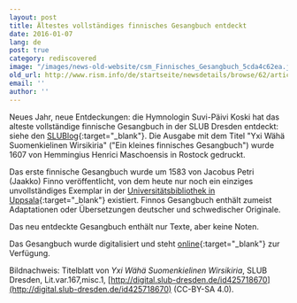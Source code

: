 ```yaml
---
layout: post
title: Ältestes vollständiges finnisches Gesangbuch entdeckt
date: 2016-01-07
lang: de
post: true
category: rediscovered
image: "/images/news-old-website/csm_Finnisches_Gesangbuch_5cda4c62ea.jpg"
old_url: http://www.rism.info/de/startseite/newsdetails/browse/62/article/64/oldest-complete-finnish-songbook-discovered-in-dresden.html
email: ''
author: ''
---
```



Neues Jahr, neue Entdeckungen: die Hymnologin Suvi-Päivi Koski hat das alteste vollständige finnische Gesangbuch in der SLUB Dresden entdeckt: siehe den [SLUBlog](http://blog.slub-dresden.de/beitrag/2016/01/04/aeltestes-vollstaendiges-finnisches-gesangbuch-entdeckt/){:target="_blank"}. Die Ausgabe mit dem Titel "Yxi Wähä Suomenkielinen Wirsikiria" ("Ein kleines finnisches Gesangbuch") wurde 1607 von Hemmingius Henrici Maschoensis in Rostock gedruckt.

Das erste finnische Gesangbuch wurde um 1583 von Jacobus Petri (Jaakko) Finno veröffentlicht, von dem heute nur noch ein einziges unvollständiges Exemplar in der [Universitätsbibliothek in Uppsala](http://www.uu.se/en/){:target="_blank"} existiert. Finnos Gesangbuch enthält zumeist Adaptationen oder Übersetzungen deutscher und schwedischer Originale.

Das neu entdeckte Gesangbuch enthält nur Texte, aber keine Noten.

Das Gesangbuch wurde digitalisiert und steht [online](http://digital.slub-dresden.de/werkansicht/dlf/114166/1/){:target="_blank"} zur Verfügung.

Bildnachweis: Titelblatt von _Yxi Wähä Suomenkielinen Wirsikiria_, SLUB Dresden, Lit.var.167,misc.1, [http://digital.slub-dresden.de/id425718670](http://digital.slub-dresden.de/id425718670) (CC-BY-SA 4.0).

